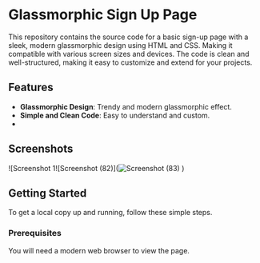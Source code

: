 # Glassmorphic Sign Up Page

This repository contains the source code for a basic sign-up page with a sleek, modern glassmorphic design using HTML and CSS. Making it compatible with various screen sizes and devices. The code is clean and well-structured, making it easy to customize and extend for your projects.

## Features

- **Glassmorphic Design**: Trendy and modern glassmorphic effect.
- **Simple and Clean Code**: Easy to understand and custom.
- 
## Screenshots

![Screenshot 1![Screenshot (82)](![Screenshot (83)](https://github.com/Khushi1630/Sign-up-page/assets/149806346/d5632599-1555-4e87-abf2-6dbc6448de2d)
)

## Getting Started

To get a local copy up and running, follow these simple steps.

### Prerequisites

You will need a modern web browser to view the page.
